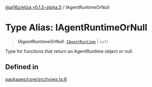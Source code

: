 [@ai16z/eliza v0.1.5-alpha.5](../index.md) / IAgentRuntimeOrNull

# Type Alias: IAgentRuntimeOrNull

> **IAgentRuntimeOrNull**: [`IAgentRuntime`](../interfaces/IAgentRuntime.md) \| `null`

Type for functions that return an AgentRuntime object or null.

## Defined in

[packages/core/src/types.ts:6](https://github.com/roschler/eliza/blob/main/packages/core/src/types.ts#L6)
